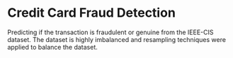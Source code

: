 # Credit Card Fraud Detection
Predicting if the transaction is fraudulent or genuine from the IEEE-CIS dataset.
The dataset is highly imbalanced and resampling techniques were applied to balance the dataset.
